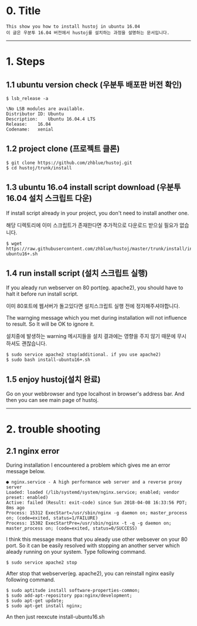 # 0. Title

    This show you how to install hustoj in ubuntu 16.04
    이 글은 우분투 16.04 버전에서 hustoj를 설치하는 과정을 설명하는 문서입니다.

***

# 1. Steps

## 1.1 ubuntu version check (우분투 배포판 버전 확인)

    
    $ lsb_release -a
    
    \No LSB modules are available.
    Distributor ID: Ubuntu
    Description:    Ubuntu 16.04.4 LTS
    Release:    16.04
    Codename:   xenial



## 1.2 project clone (프로젝트 클론)

    
    $ git clone https://github.com/zhblue/hustoj.git
    $ cd hustoj/trunk/install



## 1.3 ubuntu 16.o4 install script download (우분투 16.04 설치 스크립트 다운)

If install script already in your project, you don't need to install another one.

해당 디렉토리에 이미 스크립트가 존재한다면 추가적으로 다운로드 받으실 필요가 없습니다.

    
    $ wget https://raw.githubusercontent.com/zhblue/hustoj/master/trunk/install/install-ubuntu16+.sh



## 1.4 run install script (설치 스크립트 실행) 

If you aleady run webserver on 80 port(eg. apache2), you should have to halt it before run install script.

이미 80포트에 웹서버가 돌고있다면 설치스크립트 실행 전에 정지해주셔야합니다.
    
The warnging message which you met during installation will not influence to result. So It will be OK to ignore it.

설치중에 발생하는 warning 메시지들을 설치 결과에는 영향을 주지 않기 때문에 무시하셔도 괜찮습니다.

    $ sudo service apache2 stop(additional. if you use apache2)
    $ sudo bash install-ubuntu16+.sh


## 1.5 enjoy hustoj(설치 완료)

Go on your webbrowser and type localhost in browser's address bar. And then you can see main page of hustoj.


***

# 2. trouble shooting

## 2.1 nginx error

During installation I encountered a problem which gives me an error message below.

    ● nginx.service - A high performance web server and a reverse proxy server
    Loaded: loaded (/lib/systemd/system/nginx.service; enabled; vendor preset: enabled)
    Active: failed (Result: exit-code) since Sun 2018-04-08 16:33:56 PDT; 8ms ago
    Process: 15312 ExecStart=/usr/sbin/nginx -g daemon on; master_process on; (code=exited, status=1/FAILURE)
    Process: 15302 ExecStartPre=/usr/sbin/nginx -t -q -g daemon on; master_process on; (code=exited, status=0/SUCCESS)

I think this message means that you aleady use other websever on your 80 port.
So it can be easily resolved with stopping an another server which aleady running on your system. Type following command.

    $ sudo service apache2 stop

After stop that webserver(eg. apache2), you can reinstall nginx easily following command.

    $ sudo aptitude install software-properties-common;
    $ sudo add-apt-repository ppa:nginx/development;
    $ sudo apt-get update;
    $ sudo apt-get install nginx;

An then just reexcute install-ubuntu16.sh

